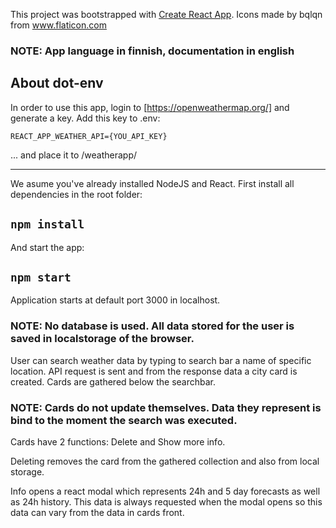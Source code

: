 This project was bootstrapped with [Create React App](https://github.com/facebook/create-react-app).
Icons made by bqlqn from www.flaticon.com
### NOTE: App language in finnish, documentation in english
## About dot-env

In order to use this app, login to [https://openweathermap.org/] and generate a key.
Add this key to .env:

```REACT_APP_WEATHER_API={YOU_API_KEY}```

... and place it to /weatherapp/

----

We asume you've already installed NodeJS and React.
First install all dependencies in the root folder:
## `npm install`

And start the app:

## `npm start`

Application starts at default port 3000 in localhost.

### NOTE: No database is used. All data stored for the user is saved in localstorage of the browser.

User can search weather data by typing to search bar a name of specific location.
API request is sent and from the response data a city card is created. Cards are gathered below
the searchbar. 

### NOTE: Cards do not update themselves. Data they represent is bind to the moment the search was executed.

Cards have 2 functions: Delete and Show more info. 

Deleting removes the card from the gathered collection and also from local storage.

Info opens a react modal which represents 24h and 5 day forecasts as well as 24h history. 
This data is always requested when the modal opens so this data can vary from the data in 
cards front.
